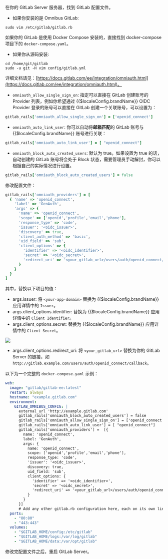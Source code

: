 <IntegrationDetailCard title="找到配置文件">

在你的 GitLab Server 服务器，找到 GitLab 配置文件。

- 如果你安装的是 Omnibus GitLab:

```
sudo vim /etc/gitlab/gitlab.rb
```

如果你的 GitLab 是使用 Docker Compose 安装的，直接找到 docker-compose 项目下的 `docker-compose.yaml`。

- 如果你从源码安装:

```
cd /home/git/gitlab
sudo -u git -H vim config/gitlab.yml
```

</IntegrationDetailCard>

<IntegrationDetailCard title="了解 GitLab OmniAuth 配置项">

详细文档请见：[https://docs.gitlab.com/ee/integration/omniauth.html](https://docs.gitlab.com/ee/integration/omniauth.html)。

- `omniauth_allow_single_sign_on`: 指定可以直接在 GitLab 创建账号的 Provider 列表，例如你希望通过 {{$localeConfig.brandName}} OIDC Provider 登录的账号可以直接在 GitLab 创建一个关联账号，可以设置为：

```ruby
gitlab_rails['omniauth_allow_single_sign_on'] = ['openid_connect']
```

- `omniauth_auto_link_user`: 你可以自动将**邮箱匹配**的 GitLab 账号与 {{$localeConfig.brandName}} 账号进行关联：

```ruby
gitlab_rails['omniauth_auto_link_user'] = [ "openid_connect"]
```

- `omniauth_block_auto_created_users`: 默认为 true。如果设置为 true 的话，自动创建的 GitLab 账号将会处于 Block 状态，需要管理员手动解封，你可以根据自己的实际情况进行设置。

```ruby
gitlab_rails['omniauth_block_auto_created_users'] = false
```

</IntegrationDetailCard>

<IntegrationDetailCard title="配置 GitLab OmniAuth">

修改配置文件：

```ruby
gitlab_rails['omniauth_providers'] = [
  { 'name' => 'openid_connect',
    'label' => 'GenAuth',
    'args' => {
      'name' => 'openid_connect',
      'scope' => ['openid','profile','email','phone'],
      'response_type' => 'code',
      'issuer': '<oidc_issuer>',
      'discovery' => true,
      'client_auth_method' => 'basic',
      'uid_field' => 'sub',
      'client_options' => {
        'identifier' => '<oidc_identifier>',
        'secret' => '<oidc_secret>',
        'redirect_uri' => '<your_gitlab_url>/users/auth/openid_connect/callback'
      }
    }
  }
]
```

其中，替换以下项目的值：

- args.issuer: 将 `<your-app-domain>` 替换为 {{$localeConfig.brandName}} 应用详情中的 `Issuer`。
- args.client_options.identifier: 替换为 {{$localeConfig.brandName}} 应用详情中的 `Client Identifier`。
- args.client_options.secret: 替换为 {{$localeConfig.brandName}} 应用详情中的 `Client Secret`。

![](~@imagesZhCn/integration/gitlab/2-1.png)

- args.client_options.redirect_uri: 将 `<your_gitlab_url>` 替换为你的 GitLab Server 的链接，如 `http://gitlab.example.com/users/auth/openid_connect/callback`。

以下为一个完整的 `docker-compose.yaml` 示例：

```yaml
web:
  image: "gitlab/gitlab-ee:latest"
  restart: always
  hostname: "example.gitlab.com"
  environment:
    GITLAB_OMNIBUS_CONFIG: |
      external_url 'http://example.gitlab.com'
      gitlab_rails['omniauth_block_auto_created_users'] = false
      gitlab_rails['omniauth_allow_single_sign_on'] = ['openid_connect']
      gitlab_rails['omniauth_auto_link_user'] = [ "openid_connect"]
      gitlab_rails['omniauth_providers'] =  [{
        name: 'openid_connect',
        label: 'GenAuth',
        args: {
          name: 'openid_connect',
          scope: ['openid','profile','email','phone'],
          response_type: 'code',
          'issuer': '<oidc_issuer>',
          discovery: true,
          uid_field: 'sub',
          client_options: {
            'identifier' => '<oidc_identifier>',
            'secret' => '<oidc_secret>',
            'redirect_uri' => '<your_gitlab_url>/users/auth/openid_connect/callback'
          }          
        }
      }]
      # Add any other gitlab.rb configuration here, each on its own line
  ports:
    - "80:80"
    - "443:443"
  volumes:
    - "$GITLAB_HOME/config:/etc/gitlab"
    - "$GITLAB_HOME/logs:/var/log/gitlab"
    - "$GITLAB_HOME/data:/var/opt/gitlab"
```

修改完配置文件之后，重启 GitLab Server。

</IntegrationDetailCard>
